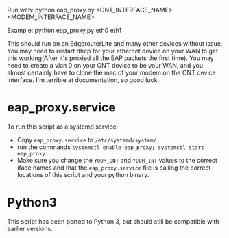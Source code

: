 Run with:
python eap_proxy.py <ONT_INTERFACE_NAME> <MODEM_INTERFACE_NAME>

Example: python eap_proxy.py eth0 eth1

This should run on an EdgerouterLite and many other devices without issue. You may need to restart dhcp for your ethernet device on your WAN to get this working(After it's proxied all the EAP packets the first time). You may need to create a vlan 0 on your ONT device to be your WAN, and you almost certainly have to clone the mac of your modem on the ONT device interface. I'm terrible at documentation, so good luck.

# eap_proxy.service
To run this script as a systemd service:

* Copy `eap_proxy.service` to `/etc/systemd/system/`
* run the commands `systemctl enable eap_proxy; systemctl start eap_proxy`
* Make sure you change the `YOUR_ONT` and `YOUR_INT` values to the correct iface names and that the `eap_proxy.service` file is calling the correct locations of this script and your python binary.

# Python3
This script has been ported to Python 3, but should still be compatible with earlier versions.
